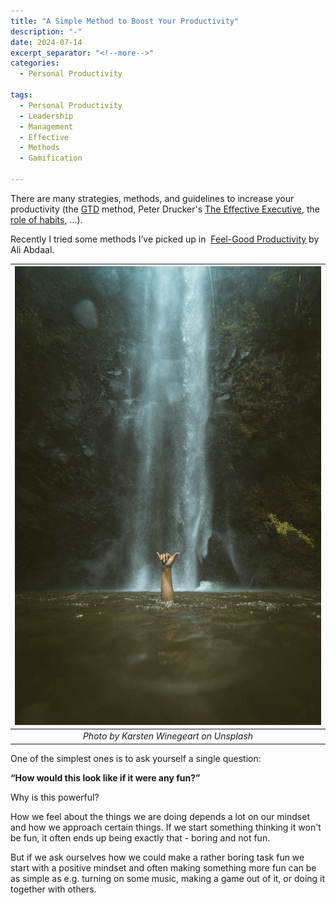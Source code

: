 ```yaml
---
title: "A Simple Method to Boost Your Productivity"
description: "-"
date: 2024-07-14
excerpt_separator: "<!--more-->"
categories:
  - Personal Productivity

tags:
  - Personal Productivity
  - Leadership
  - Management
  - Effective
  - Methods
  - Gamification

---
```


There are many strategies, methods, and guidelines to increase your productivity (the [GTD](https://medium.com/@matthiaskarner/inside-the-mind-of-getting-things-done-the-gtd-methodology-6f250251b421) method, Peter Drucker's [The Effective Executive](https://www.google.com/search?q=The+Effective+Executive), the [role of habits](https://medium.com/illumination/building-success-brick-by-brick-the-role-of-habits-1835e3033f52), …).

Recently I tried some methods I’ve picked up in  [Feel-Good Productivity](https://www.google.at/search?q=Feel-Good+Productivity) by Ali Abdaal.

| ![image](/assets/images/karsten-winegeart-fun_waterfall-unsplash.jpg) |
|:--:|
| *Photo by Karsten Winegeart on Unsplash* |

One of the simplest ones is to ask yourself a single question:

**“How would this look like if it were any fun?”**

Why is this powerful?

How we feel about the things we are doing depends a lot on our mindset and how we approach certain things. If we start something thinking it won't be fun, it often ends up being exactly that - boring and not fun.

But if we ask ourselves how we could make a rather boring task fun we start with a positive mindset and often making something more fun can be as simple as e.g. turning on some music, making a game out of it, or doing it together with others.